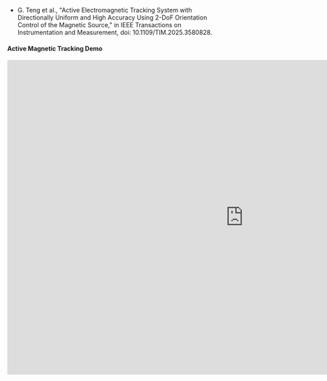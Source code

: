 - G. Teng et al., "Active Electromagnetic Tracking System with Directionally Uniform and High Accuracy Using 2-DoF Orientation Control of the Magnetic Source," in IEEE Transactions on Instrumentation and Measurement, doi: 10.1109/TIM.2025.3580828. 

#### Active Magnetic Tracking Demo

<iframe width="1080" height="720"
    src="https://www.youtube.com/embed/JWo8pzJ2kVc"
    title="YouTube video player"
    frameborder="0"
    allow="accelerometer; autoplay; clipboard-write; encrypted-media; gyroscope; picture-in-picture"
    allowfullscreen>
</iframe>